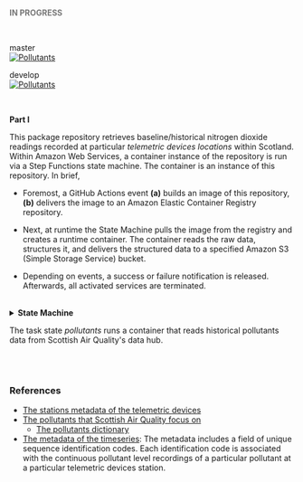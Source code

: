 <br>

<span style="color: #777777"><b>IN PROGRESS</b></span>

<br>

master <br>
[![Pollutants](https://github.com/enqueter/pollutants/actions/workflows/main.yml/badge.svg?branch=master)](https://github.com/enqueter/pollutants/actions/workflows/main.yml)

develop <br>
[![Pollutants](https://github.com/enqueter/pollutants/actions/workflows/main.yml/badge.svg?branch=develop)](https://github.com/enqueter/pollutants/actions/workflows/main.yml)

<br>

**Part I**

This package repository retrieves baseline/historical nitrogen dioxide readings recorded at particular *telemetric devices locations* within Scotland.  Within Amazon Web Services, a container instance of the repository is run via a Step Functions state machine.  The container is an instance of this repository.  In brief,

* Foremost, a GitHub Actions event **(a)** builds an image of this repository, **(b)** delivers the image to an Amazon Elastic Container Registry repository.

* Next, at runtime the State Machine pulls the image from the registry and creates a runtime container.  The container reads the raw data, structures it, and delivers the structured data to a specified Amazon S3 (Simple Storage Service) bucket.

* Depending on events, a success or failure notification is released.  Afterwards, all activated services are terminated.

<br>

<details><summary><b>State Machine</b></summary>

```mermaid
stateDiagram-v2
    id1: pollutants
    id2: Notify Success
    id3: Notify Failure

    [*] --> id1
    
    id1 --> id2
    id1 --> id3: catch

    id2 --> [*]
    id3 --> [*]

```

</details>

The task state *pollutants* runs a container that reads historical pollutants data from Scottish Air Quality's data hub.

<br>
<br>

### References

* [The stations metadata of the telemetric devices](https://www.scottishairquality.scot/sos-scotland/api/v1/stations)
* [The pollutants that Scottish Air Quality focus on](https://www.scottishairquality.scot/sos-scotland/api/v1/phenomena)
  * [The pollutants dictionary](https://dd.eionet.europa.eu/vocabulary/aq/pollutant/view)
* [The metadata of the timeseries](https://www.scottishairquality.scot/sos-scotland/api/v1/timeseries): The metadata 
  includes a field of unique sequence identification codes.  Each identification code is associated with the 
  continuous pollutant level recordings of a particular pollutant at a particular telemetric devices station.

<br>
<br>

<br>
<br>

<br>
<br>

<br>
<br>
